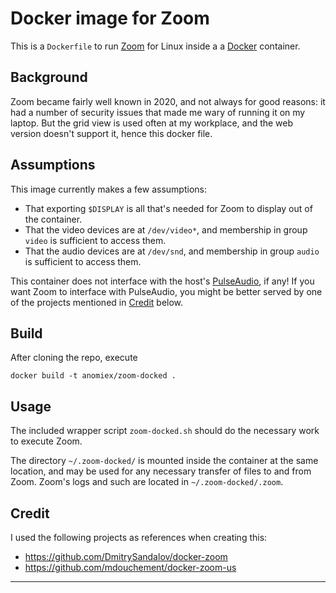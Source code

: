 # Docker image for Zoom #

This is a `Dockerfile` to run [Zoom] for Linux inside a a [Docker] container.

## Background ##

Zoom became fairly well known in 2020, and not always for good reasons: it had a number of security
issues that made me wary of running it on my laptop. But the grid view is used often at my
workplace, and the web version doesn't support it, hence this docker file.

## Assumptions ##

This image currently makes a few assumptions:

* That exporting `$DISPLAY` is all that's needed for Zoom to display out of the container.
* That the video devices are at `/dev/video*`, and membership in group `video` is sufficient to
  access them.
* That the audio devices are at `/dev/snd`, and membership in group `audio` is sufficient to access
  them.

This container does not interface with the host's [PulseAudio], if any! If you want Zoom to
interface with PulseAudio, you might be better served by one of the projects mentioned in
[Credit](#Credit) below.

## Build ##

After cloning the repo, execute

```
docker build -t anomiex/zoom-docked .
```

## Usage ##

The included wrapper script `zoom-docked.sh` should do the necessary work to execute Zoom.

The directory `~/.zoom-docked/` is mounted inside the container at the same location, and may be
used for any necessary transfer of files to and from Zoom. Zoom's logs and such are located in
`~/.zoom-docked/.zoom`.

## Credit ##

I used the following projects as references when creating this:

* https://github.com/DmitrySandalov/docker-zoom
* https://github.com/mdouchement/docker-zoom-us

---
[Zoom]: http://www.zoom.us/
[Docker]: https://www.docker.com/
[PulseAudio]: https://www.freedesktop.org/wiki/Software/PulseAudio/
